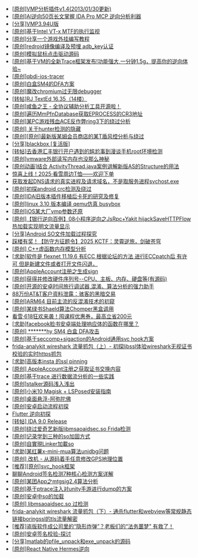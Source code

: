 + [[原创]VMP分析插件v1.4(2013/01/30更新)](https://bbs.kanxue.com/thread-154621.htm)
+ [[原创]AI逆向50页长文掌握 IDA Pro MCP 逆向分析利器](https://bbs.kanxue.com/thread-286813.htm)
+ [[分享]VMP3.94U版](https://bbs.kanxue.com/thread-287018.htm)
+ [[原创]基于Intel VT-x MTF的执行监视](https://bbs.kanxue.com/thread-287146.htm)
+ [[原创]分享一个游戏外挂编写教程](https://bbs.kanxue.com/thread-286912.htm)
+ [[原创]redroid镜像编译及预埋 adb_key认证](https://bbs.kanxue.com/thread-287127.htm)
+ [[原创]模拟鼠标点击驱动源码](https://bbs.kanxue.com/thread-286960.htm)
+ [[原创]基于VM的全新Trace框架发布!功能强大,一分钟1.5g，提高你的逆向体验~](https://bbs.kanxue.com/thread-285471.htm)
+ [[原创]qbdi-ios-tracer](https://bbs.kanxue.com/thread-287137.htm)
+ [[原创]白盒SM4的DFA方案](https://bbs.kanxue.com/thread-285292.htm)
+ [[原创]魔改chromium过无限debugger](https://bbs.kanxue.com/thread-287108.htm)
+ [[转帖]RJ TextEd 16.35（14楼）](https://bbs.kanxue.com/thread-278414.htm)
+ [[原创]咸鱼之王 - 全协议辅助分析工具开源啦！](https://bbs.kanxue.com/thread-286907.htm)
+ [[原创]遍历MmPfnDatabase获取EPROCESS的CR3地址](https://bbs.kanxue.com/thread-286598.htm)
+ [[原创]某PC游戏残血ACE反作弊ring3下的绕过分析](https://bbs.kanxue.com/thread-284667.htm)
+ [[原创] 关于hunter检测的隐藏](https://bbs.kanxue.com/thread-286674.htm)
+ [[原创][原创]最新版某姆会员商店的某T盾风控分析与绕过](https://bbs.kanxue.com/thread-286243.htm)
+ [[分享]blackbox [复活版]](https://bbs.kanxue.com/thread-286308.htm)
+ [[转帖]去香港汇丰银行开户遇到的尴尬事到漫谈手机root环境检测](https://bbs.kanxue.com/thread-285754.htm)
+ [[原创]vmware外部读写内存也没那么神秘](https://bbs.kanxue.com/thread-284956.htm)
+ [[原创动画]结合 ActivityThread.java案例讲解新版AS的Structure的用法](https://bbs.kanxue.com/thread-287159.htm)
+ [惊喜上线！2025·看雪周边T恤——欢迎下单](https://bbs.kanxue.com/thread-287077.htm)
+ [获取发起DNS请求的真实进程及请求域名，不是取服务进程svchost.exe](https://bbs.kanxue.com/thread-286593.htm)
+ [[原创]初探android crc检测及绕过](https://bbs.kanxue.com/thread-285790.htm)
+ [[原创]IDA旧版本插件移植后卡死的研究及修复](https://bbs.kanxue.com/thread-287110.htm)
+ [[原创]linux 3.10 版本编译 qemu仿真 busybox](https://bbs.kanxue.com/thread-287157.htm)
+ [[原创]iOS某大厂vmp参数还原](https://bbs.kanxue.com/thread-287163.htm)
+ [[原创]【银行逆向百例】08小程序逆向之JsRpc+Yakit hijackSaveHTTPFlow热加载实现明文流量显示](https://bbs.kanxue.com/thread-287164.htm)
+ [[分享]Android  SO文件加载过程探究](https://bbs.kanxue.com/thread-285788.htm)
+ [踩楼有奖！【防守方征题令】2025 KCTF：灵霄逆旅，剑破苍穹](https://bbs.kanxue.com/thread-286311.htm)
+ [[原创] C++虚函数内存模型分析](https://bbs.kanxue.com/thread-287119.htm)
+ [[求助]软件是 flexnet 11.19.6 有ECC 根据论坛的方法 进行ECCpatch后 有许可 但是新建文件或者打开文件闪退，](https://bbs.kanxue.com/thread-284416.htm)
+ [[原创]AppleAccount注册之生成sign](https://bbs.kanxue.com/thread-285959.htm)
+ [[原创]获得并修改硬件序列号--CPU、主板、内存、硬盘等(有源码)](https://bbs.kanxue.com/thread-282756.htm)
+ [[原创]开源的安卓时间旅行调试器,混淆、算法分析的强力助手](https://bbs.kanxue.com/thread-286457.htm)
+ [88万份AT&T客户资料泄露：骇客的黑暗交易](https://bbs.kanxue.com/thread-287168.htm)
+ [[原创]ARM64 目前主流的反混淆技术的初窥](https://bbs.kanxue.com/thread-285567.htm)
+ [[原创]某绿书Shaeld算法Chomper黑盒调用](https://bbs.kanxue.com/thread-285705.htm)
+ [看雪·618狂欢来袭！囤课程优惠券，最高立省200元](https://bbs.kanxue.com/thread-287160.htm)
+ [[求助]facebook脸书安卓端处理响应体的函数在哪里？](https://bbs.kanxue.com/thread-283610.htm)
+ [[原创] *******hy SM4 白盒 DFA攻击](https://bbs.kanxue.com/thread-285313.htm)
+ [[原创]基于seccomp+sigaction的Android通用svc hook方案](https://bbs.kanxue.com/thread-277544.htm)
+ [frida-analykit   wireshark 流量抓包（上）- 初探libssl体验wireshark无视证书校验的实时https抓包](https://bbs.kanxue.com/thread-286510.htm)
+ [[求助]高版本insta 的ssl pinning](https://bbs.kanxue.com/thread-287173.htm)
+ [[原创] AppleAccount注册之获取证书交换内容](https://bbs.kanxue.com/thread-285944.htm)
+ [[原创]基于trace 进行数据流分析的一些实践](https://bbs.kanxue.com/thread-285243.htm)
+ [[原创]stalker源码浅入浅出](https://bbs.kanxue.com/thread-286837.htm)
+ [[原创]小米10 Magisk + LSPosed安装指南](https://bbs.kanxue.com/thread-285114.htm)
+ [[原创]桌面悬浮-阿弥陀佛](https://bbs.kanxue.com/thread-287083.htm)
+ [[原创]安卓启动流程初探](https://bbs.kanxue.com/thread-285949.htm)
+ [Flutter 逆向初探](https://bbs.kanxue.com/thread-275953.htm)
+ [[转帖] IDA 9.0 Release](https://bbs.kanxue.com/thread-283917.htm)
+ [[原创]绕过爱奇艺新版libmsaoaidsec.so Frida检测](https://bbs.kanxue.com/thread-280754.htm)
+ [[原创]记录学到三种的so加固方式](https://bbs.kanxue.com/thread-286878.htm)
+ [[原创]自實現Linker加載so](https://bbs.kanxue.com/thread-282316.htm)
+ [[求助]某红薯x-mini-mua算法unidbg问题](https://bbs.kanxue.com/thread-287041.htm)
+ [[原创] 改机 - 从源码着手任意修改GPS地理位置](https://bbs.kanxue.com/thread-260364.htm)
+ [[推荐][原创]svc_hook框架](https://bbs.kanxue.com/thread-284713.htm)
+ [聊聊Android签名检测7种核心检测方案详解](https://bbs.kanxue.com/thread-278982.htm)
+ [[原创]某团App之mtgsig2.4算法分析](https://bbs.kanxue.com/thread-280779.htm)
+ [[原创]基于ptrace注入对unity手游进行dump的方案](https://bbs.kanxue.com/thread-286222.htm)
+ [[原创]安卓中so的加载](https://bbs.kanxue.com/thread-286004.htm)
+ [[原创] libmsaoaidsec.so 过检测](https://bbs.kanxue.com/thread-287058.htm)
+ [frida-analykit   wireshark 流量抓包（下）- 通杀flutter和webview等常规静态链接boringssl的tls流量解密](https://bbs.kanxue.com/thread-286620.htm)
+ [[推荐]盗版软件成公司里的“隐形炸弹”？老板们的“法务噩梦” 有救了！](https://bbs.kanxue.com/thread-287178.htm)
+ [[原创]安卓签名校验-探讨](https://bbs.kanxue.com/thread-285647.htm)
+ [[分享]matlab的pfile_unpack和exe_unpack的源码](https://bbs.kanxue.com/thread-271246.htm)
+ [[原创]React Native Hermes逆向](https://bbs.kanxue.com/thread-283616.htm)
